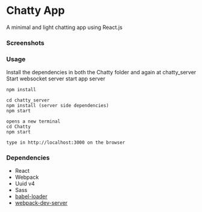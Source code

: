 Chatty App 
=====================

A minimal and light chatting app using React.js 

### Screenshots






### Usage


Install the dependencies in both the Chatty folder and again at chatty_server
Start websocket server
start app server

```
npm install

cd chatty_server
npm install (server side dependencies)
npm start

opens a new terminal
cd Chatty
npm start

type in http://localhost:3000 on the browser
```

### Dependencies

* React
* Webpack
* Uuid v4
* Sass 
* [babel-loader](https://github.com/babel/babel-loader)
* [webpack-dev-server](https://github.com/webpack/webpack-dev-server)
